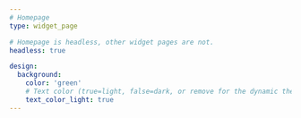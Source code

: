 ```yaml
---
# Homepage
type: widget_page

# Homepage is headless, other widget pages are not.
headless: true

design:
  background:
    color: 'green'
    # Text color (true=light, false=dark, or remove for the dynamic theme color). 
    text_color_light: true
---
```

